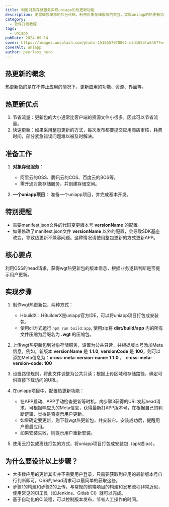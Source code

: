 ```yaml
---
title: 利用对象存储服务实现uniapp的热更新功能
description: 无需编写单独的后台代码，利用对象存储服务的交互，实现uniapp的热更新功能。
category:
  - 软件开发教程
tags:
  - uniapp
pubDate: 2024-09-14
cover: https://images.unsplash.com/photo-1516557070061-c3d1653fa646??w=1960&h=1102&auto=format&fit=crop&q=60&ixlib=rb-4.0.3&ixid=M3wxMjA3fDB8MHxzZWFyY2h8Mnx8YmxhY2t8ZW58MHwwfDB8fHwy
coverAlt: uniapp
author: peerless_hero
---
```

## 热更新的概念

热更新指的是在不停止应用的情况下，更新应用的功能、资源、界面等。

## 热更新优点

1. 节省流量：更新包的大小通常比客户端的资源文件小很多，因此可以节省流量。
2. 快速更新：如果采用整包更新的方式，每次发布都要提交应用商店审核，耗费时间，部分紧急错误问题难以被及时解决。

## 准备工作

1. **对象存储服务**：
   - 阿里云的OSS、腾讯云的COS、百度云的BOS等。
   - 需开通对象存储服务，并创建存储空间。

2. **一个uniapp项目**：
准备一个uniapp项目，并完成基本开发。

## 特别提醒

- 需要manifest.json文件的代码变更版本号 **versionName** 的配置。
- 如果修改了manifest.json文件 **versionName** 以外的配置，会导致SDK基座改变，导致热更新不兼容问题。这种情况请使用整包更新的方式更新APP。

## 核心要点

利用OSS的head请求，获得wgt热更新包的版本信息，根据业务逻辑判断是否提示用户更新。

## 实现步骤

1. 制作wgt热更新包，两种方式：
   - HbuildX：HBuilderX是uniapp官方IDE，可以将uniapp项目打包成安装包。
   - 使用cli方式运行 `npm run build:app`, 使用zip将 **dist/build/app** 内的所有文件压缩为后缀名为 **.wgt** 的压缩包。

2. 上传wgt热更新包到对象存储服务，设置为公共只读，并根据版本号添加Meta信息。例如，新版本 **versionName** 是 **1.1.0**, **versionCode** 是 **100**，则可以添加Meta信息为：**x-oss-meta-version-name: 1.1.0** ， **x-oss-meta-version-code: 100**

3. 设置路径规则，将此文件调整为公共只读；根据上传区域和存储路径，确定可供直接下载访问的URL。

4. 在uniapp项目中，配置热更新功能：
   - 在APP启动、APP手动检查更新等时机，向步骤3获得的URL发起head请求，可根据响应头的Meta信息，获得最新打APP版本号，在根据自己的判断逻辑，觉得是否提示用户更新。
   - 如果确定要更新，则下载wgt热更新包，并安装它。安装成功后，提醒用户重启应用。
   - 如果安装失败，则提示用户重新安装。

5. 使用云打包或离线打包的方式，将uniapp项目打包成安装包（apk或ipa）。

## 为什么要设计以上步骤？

- 大多数应用的更新其实并不需要用户登录，只需要获取到应用的最新版本号自行判断即可。OSS的head请求可以最简单的获取这些。
- 步骤1的构建和步骤2的上传，与常规的前端项目的构建和发布流程非常近似，使用常见的CI工具（如Jenkins、Gitlab CI）就可以完成。
- 基于自动化的CI流程，可以控制版本发布，节省人工操作的时间。
